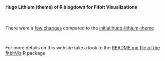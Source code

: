 
<br>

#### **Hugo Lithium (theme) of R blogdown for Fitbit Visualizations**

<br>

There were a [few changes](https://stackoverflow.com/a/43505891/8302386) compared to the [initial hugo-lithium-theme](https://github.com/jrutheiser/hugo-lithium-theme)

<br>

For more details on this website take a look to the [README.md file of the fitbitViz](https://github.com/mlampros/CopernicusDEM) R package

<br>
